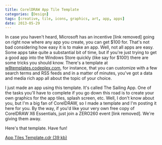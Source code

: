 ```yaml
---
title: CorelDRAW App Tile Template
categories: [Design]
tags: [creative, tile, icons, graphics, art, app, apps]
date: 2013-05-29
---
```


In case you haven't heard, Microsoft has an incentive [link removed] going on right now where any app you create, you can get $100 for. That's not bad considering how easy it is to make an app. Well, not all apps are easy. Some apps take quite a substantial bit of time, but if you're just trying to get a good app into the Windows Store quickly (like say for $100!) there are some tricks you should know. There's a template at [w8templates.codeplex.com](http://w8templates.codeplex.com), for instance, that you can customize with a few search terms and RSS feeds and in a matter of minutes, you've got a data and media rich app all about the topic of your choice.

I just made an app using this template. It's called The Sailing App. One of the tasks you'll have to complete if you go down this road is to create your own graphics for the app tiles, splash screen, etc. Well, I don't know about you, but I'm a big fan of CorelDRAW, so I made a template and I'm posting it here for you. By the way, if you'd like your very own free copy of CorelDRAW X6 Essentials, just join a ZERO260 event [link removed]. We're giving them away.

Here's that template. Have fun!

[App Tiles Template.cdr (39 kb)](/bcms-media/Files/Download?id=e55fd41a-34a5-49ac-93c5-a35300714231)